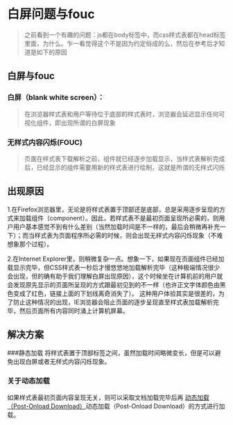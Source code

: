 # 白屏问题与fouc

> 之前看到一个有趣的问题：js都在body标签中，而css样式表都在head标签里面，为什么。乍一看觉得这个不是因为约定俗成的么，然后在参考后才知道是如下的原因
## 白屏与fouc
### 白屏（blank white screen）：
>在浏览器样式表和用户等待位于底部的样式表时，浏览器会延迟显示任何可视化组件，即出现所谓的白屏现象
### 无样式内容闪烁(FOUC)
> 页面在样式表下载解析之前，组件就已经逐步加载显示，当样式表解析完成后，已经显示的组件需要用新的样式表进行绘制，这就是所谓的无样式闪烁

## 出现原因
1.在Firefox浏览器里，无论是将样式表置于顶部还是底部，总是采用逐步呈现的方式来加载组件（component）。因此，若样式表不是最初页面呈现所必需的，则用户用户基本感觉不到有什么差别（当然加载时间是不一样的，最后会稍微再补充一下）；而当样式表为页面程序所必需的时候，则会出现无样式内容闪烁现象（不难想象那个过程）。

2.在Internet Explorer里，则稍微复杂一点。想象一下，如果现在页面组件已经加载显示完毕，但CSS样式表一秒后才慢悠悠地加载解析完毕（这种极端情况很少会出现，但的确有助于我们理解白屏出现原因），这个时候坐在计算机前的用户就会发现原先显示的页面所呈现的方式跟最初见到的不一样（也许正文字体颜色由黑色变成了红色，链接上面的下划线离奇消失了）。
这种用户体验其实是很差的，为了防止这种情况的出现，IE浏览器会阻止页面的逐步呈现直至样式表加载解析完毕，然后页面所有内容同时涌上计算机屏幕。
## 解决方案
###静态加载
将样式表置于顶部<head>标签之间，虽然加载时间略微变长，但是可以避免出现白屏或者无样式内容闪烁现象。

### 关于动态加载
如果样式表最初页面内容呈现无关，则可以采取文档加载完毕后再
[动态加载（Post-Onload Download）](http://blog.shaochuancs.com/new-css-loading-method/)动态加载（Post-Onload Download）的方式进行加载。
